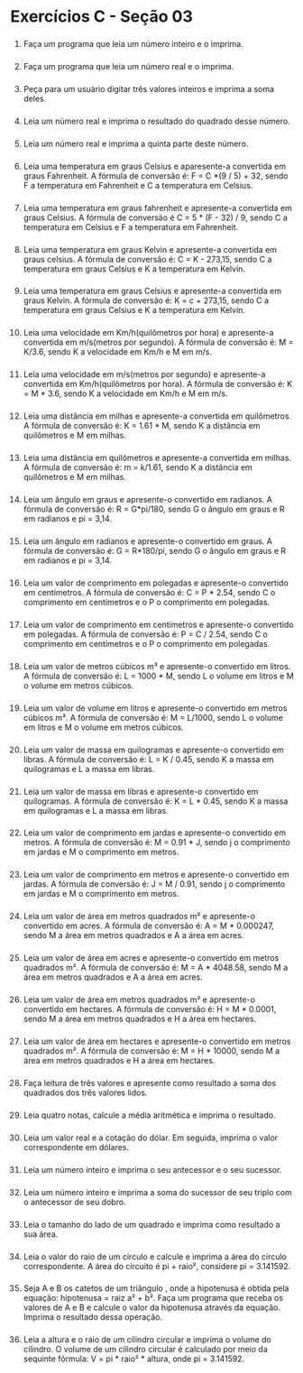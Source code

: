 # Exercícios C - Seção 03

###
1. Faça um programa que leia um número inteiro e o imprima.
###
2. Faça um programa que leia um número real e o imprima.
###
3. Peça para um usuário digitar três valores inteiros e imprima a soma deles.
###
4. Leia um número real e imprima o resultado do quadrado desse número.
###
5. Leia um número real e imprima a quinta parte deste número.
###
6. Leia uma temperatura em graus Celsius e aparesente-a convertida em graus Fahrenheit.
A fórmula de conversão é: F = C *(9 / 5) + 32, sendo F a temperatura em Fahrenheit e C a temperatura em Celsius.
###
7. Leia uma temperatura em graus fahrenheit e apresente-a convertida em graus Celsius. A fórmula de conversão é C = 5 * (F - 32) / 9, sendo C a temperatura em Celsius e F a temperatura em Fahrenheit.
###
8. Leia uma temperatura em graus Kelvin e apresente-a convertida em graus celsius. A fórmula de conversão é: C = K - 273,15, sendo C a temperatura em graus Celsius e K a temperatura em Kelvin.
###
9. Leia uma temperatura em graus Celsius e apresente-a convertida em graus Kelvin. A fórmula de conversão é: K = c + 273,15, sendo C a temperatura em graus Celsius e K a temperatura em Kelvin.
###
10. Leia uma velocidade em Km/h(quilômetros por hora) e apresente-a convertida em m/s(metros por segundo). A fórmula de conversão é: M = K/3.6, sendo K a velocidade em Km/h e M em m/s.
###
11. Leia uma velocidade em m/s(metros por segundo) e apresente-a convertida em Km/h(quilômetros por hora). A fórmula de conversão é: K = M * 3.6, sendo K a velocidade em Km/h e M em m/s.
###
12. Leia uma distância em milhas e apresente-a convertida em quilômetros. A fórmula de conversão é: K = 1.61 * M, sendo K a distância em quilômetros e M em milhas.
###
13. Leia uma distância em quilômetros e apresente-a convertida em milhas. A fórmula de conversão é: m = k/1.61, sendo K a distância em quilômetros e M em milhas.
###
14. Leia um ângulo em graus e apresente-o convertido em radianos. A fórmula de conversão é: R = G*pi/180, sendo G o ângulo em graus e R em radianos e pi = 3,14.
###
15. Leia um ângulo em radianos e apresente-o convertido em graus. A fórmula de conversão é: G = R*180/pi, sendo G o ângulo em graus e R em radianos e pi = 3,14.
###
16. Leia um valor de comprimento em polegadas e apresente-o convertido em centímetros. A fórmula de conversão é: C = P * 2.54, sendo C o comprimento em centímetros e o P o comprimento em polegadas.     
###
17. Leia um valor de comprimento em centímetros e apresente-o convertido em polegadas. A fórmula de conversão é: P = C / 2.54, sendo C o comprimento em centímetros e o P o comprimento em polegadas.     
###
18. Leia um valor de metros cúbicos m³ e apresente-o convertido em litros. A fórmula de conversão é: L = 1000 * M, sendo L o volume em litros e M o volume em metros cúbicos. 
###
19. Leia um valor de volume em litros e apresente-o convertido em metros cúbicos m³. A fórmula de conversão é: M = L/1000, sendo L o volume em litros e M o volume em metros cúbicos.
###
20. Leia um valor de massa em quilogramas e apresente-o convertido em libras. A fórmula de conversão é: L = K / 0.45, sendo K a massa em quilogramas e L a massa em libras.
###
21. Leia um valor de massa em libras e apresente-o convertido em quilogramas. A fórmula de conversão é: K = L * 0.45, sendo K a massa em quilogramas e L a massa em libras.
###
22. Leia um valor de comprimento em jardas e apresente-o convertido em metros. A fórmula de conversão é: M = 0.91 * J, sendo j o comprimento em jardas e M o comprimento em metros.
###
23. Leia um valor de comprimento em metros e apresente-o convertido em jardas. A fórmula de conversão é: J = M / 0.91, sendo j o comprimento em jardas e M o comprimento em metros.
###
24. Leia um valor de área em metros quadrados m² e apresente-o convertido em acres. A fórmula de conversão é: A = M * 0.000247, sendo M a área em metros quadrados e A a área em acres. 
###
25. Leia um valor de área em acres e apresente-o convertido em metros quadrados m². A fórmula de conversão é: M = A * 4048.58, sendo M a área em metros quadrados e A a área em acres. 
###
26. Leia um valor de área em metros quadrados m² e apresente-o convertido em hectares. A fórmula de conversão é: H = M * 0.0001, sendo M a área em metros quadrados e H a área em hectares.
###
27. Leia um valor de área em hectares e apresente-o convertido em metros quadrados m². A fórmula de conversão é: M = H * 10000, sendo M a área em metros quadrados e H a área em hectares.
###
28. Faça leitura de três valores e apresente como resultado a soma dos quadrados dos três valores lidos.
### 
29. Leia quatro notas, calcule a média aritmética e imprima o resultado.
###
30. Leia um valor real e a cotação do dólar. Em seguida, imprima o valor correspondente em dólares.
###
31. Leia um número inteiro e imprima o seu antecessor e o seu sucessor.
###
32. Leia um número inteiro e imprima a soma do sucessor de seu triplo com o antecessor de seu dobro.
###
33. Leia o tamanho do lado de um quadrado e imprima como resultado a sua área.
###
34. Leia o valor do raio de um círculo e calcule e imprima a área do círculo correspondente. A área do circuito é pi + raio², considere pi = 3.141592.
###
35. Seja A e B os catetos de um triângulo , onde a hipotenusa é obtida pela equação: hipotenusa = raiz a² + b². Faça um programa que receba os valores de A e B e calcule o valor da hipotenusa através da equação. Imprima o resultado dessa operação.     
###
36. Leia a altura e o raio de um cilindro circular e imprima o volume do cilindro. O volume de um cilindro circular é calculado por meio da sequinte fórmula: V = pi * raio² * altura, onde pi = 3.141592.